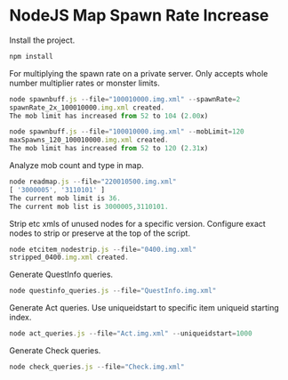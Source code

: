 # NodeJS Map Spawn Rate Increase

Install the project.

```javascript
npm install
```

For multiplying the spawn rate on a private server.
Only accepts whole number multiplier rates or monster limits.

```javascript
node spawnbuff.js --file="100010000.img.xml" --spawnRate=2
spawnRate_2x_100010000.img.xml created.
The mob limit has increased from 52 to 104 (2.00x)

node spawnbuff.js --file="100010000.img.xml" --mobLimit=120
maxSpawns_120_100010000.img.xml created.
The mob limit has increased from 52 to 120 (2.31x)
```

Analyze mob count and type in map.

```javascript
node readmap.js --file="220010500.img.xml"
[ '3000005', '3110101' ]
The current mob limit is 36.
The current mob list is 3000005,3110101.
```

Strip etc xmls of unused nodes for a specific version. 
Configure exact nodes to strip or preserve at the top of the script. 

```javascript
node etcitem_nodestrip.js --file="0400.img.xml"
stripped_0400.img.xml created.
```

Generate QuestInfo queries.

```javascript
node questinfo_queries.js --file="QuestInfo.img.xml"
```

Generate Act queries. Use uniqueidstart to specific item uniqueid starting index.

```javascript
node act_queries.js --file="Act.img.xml" --uniqueidstart=1000
```

Generate Check queries.

```javascript
node check_queries.js --file="Check.img.xml"
 ```